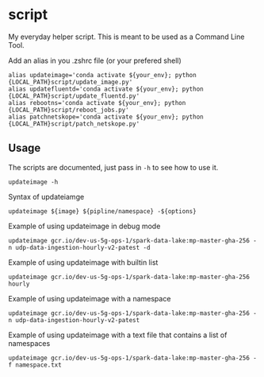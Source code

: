 # script
My everyday helper script. This is meant to be used as a Command Line Tool.

Add an alias in you .zshrc file (or your prefered shell)
```
alias updateimage='conda activate ${your_env}; python {LOCAL_PATH}script/update_image.py'
alias updatefluentd='conda activate ${your_env}; python {LOCAL_PATH}script/update_fluentd.py'
alias rebootns='conda activate ${your_env}; python {LOCAL_PATH}script/reboot_jobs.py'
alias patchnetskope='conda activate ${your_env}; python {LOCAL_PATH}script/patch_netskope.py'
```

## Usage
The scripts are documented, just pass in `-h` to see how to use it.
```
updateimage -h
```
Syntax of updateiamge
```
updateimage ${image} ${pipline/namespace} -${options}
```
Example of using updateimage in debug mode
```
updateimage gcr.io/dev-us-5g-ops-1/spark-data-lake:mp-master-gha-256 -n udp-data-ingestion-hourly-v2-patest -d
```
Example of using updateimage with builtin list
```
updateimage gcr.io/dev-us-5g-ops-1/spark-data-lake:mp-master-gha-256 hourly
```
Example of using updateimage with a namespace
```
updateimage gcr.io/dev-us-5g-ops-1/spark-data-lake:mp-master-gha-256 -n udp-data-ingestion-hourly-v2-patest
```
Example of using updateimage with a text file that contains a list of namespaces
```
updateimage gcr.io/dev-us-5g-ops-1/spark-data-lake:mp-master-gha-256 -f namespace.txt
```
